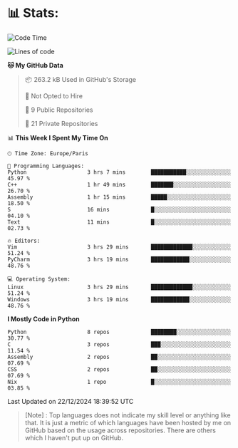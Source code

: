

<h1>📊 Stats:</h1>

<!--START_SECTION:waka-->
![Code Time](http://img.shields.io/badge/Code%20Time-693%20hrs-blue)

![Lines of code](https://img.shields.io/badge/From%20Hello%20World%20I%27ve%20Written-6.3%20million%20lines%20of%20code-blue)

**🐱 My GitHub Data** 

> 📦 263.2 kB Used in GitHub's Storage 
 > 
> 🚫 Not Opted to Hire
 > 
> 📜 9 Public Repositories 
 > 
> 🔑 21 Private Repositories 
 > 
📊 **This Week I Spent My Time On** 

```text
🕑︎ Time Zone: Europe/Paris

💬 Programming Languages: 
Python                   3 hrs 7 mins        ███████████░░░░░░░░░░░░░░   45.97 % 
C++                      1 hr 49 mins        ███████░░░░░░░░░░░░░░░░░░   26.70 % 
Assembly                 1 hr 15 mins        █████░░░░░░░░░░░░░░░░░░░░   18.50 % 
S                        16 mins             █░░░░░░░░░░░░░░░░░░░░░░░░   04.10 % 
Text                     11 mins             █░░░░░░░░░░░░░░░░░░░░░░░░   02.73 % 

🔥 Editors: 
Vim                      3 hrs 29 mins       █████████████░░░░░░░░░░░░   51.24 % 
PyCharm                  3 hrs 19 mins       ████████████░░░░░░░░░░░░░   48.76 % 

💻 Operating System: 
Linux                    3 hrs 29 mins       █████████████░░░░░░░░░░░░   51.24 % 
Windows                  3 hrs 19 mins       ████████████░░░░░░░░░░░░░   48.76 % 
```

**I Mostly Code in Python** 

```text
Python                   8 repos             ████████░░░░░░░░░░░░░░░░░   30.77 % 
C                        3 repos             ███░░░░░░░░░░░░░░░░░░░░░░   11.54 % 
Assembly                 2 repos             ██░░░░░░░░░░░░░░░░░░░░░░░   07.69 % 
CSS                      2 repos             ██░░░░░░░░░░░░░░░░░░░░░░░   07.69 % 
Nix                      1 repo              █░░░░░░░░░░░░░░░░░░░░░░░░   03.85 % 
```




 Last Updated on 22/12/2024 18:39:52 UTC
<!--END_SECTION:waka-->

 > [Note] : Top languages does not indicate my skill level or anything like that. It is just a metric of which languages have been hosted by me on GitHub based on the usage across repositories. There are others which I haven't put up on GitHub.</span>
